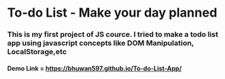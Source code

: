 # To-do List - Make your day planned
### This is my first project of JS cource. I tried to make a todo list app using javascript concepts like DOM Manipulation, LocalStorage,etc
#### Demo Link = https://bhuwan597.github.io/To-do-List-App/
